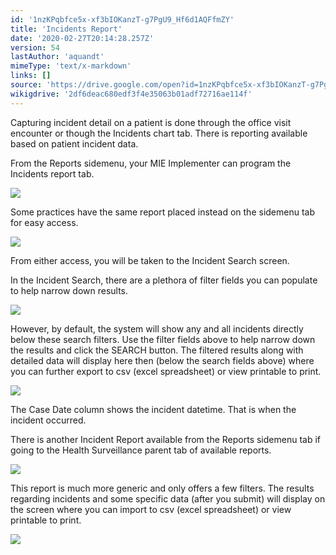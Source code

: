 ```yaml
---
id: '1nzKPqbfce5x-xf3bIOKanzT-g7PgU9_Hf6d1AQFfmZY'
title: 'Incidents Report'
date: '2020-02-27T20:14:28.257Z'
version: 54
lastAuthor: 'aquandt'
mimeType: 'text/x-markdown'
links: []
source: 'https://drive.google.com/open?id=1nzKPqbfce5x-xf3bIOKanzT-g7PgU9_Hf6d1AQFfmZY'
wikigdrive: '2df6deac680edf3f4e35063b01adf72716ae114f'
---
```

Capturing incident detail on a patient is done through the office visit encounter or though the Incidents chart tab. There is reporting available based on patient incident data.

From the Reports sidemenu, your MIE Implementer can program the Incidents report tab.

![](../incidents-report.assets/237900f82085bc1ff183093dbd43f538.png)

Some practices have the same report placed instead on the sidemenu tab for easy access.

![](../incidents-report.assets/14253110f70d4aa19564655e47896ee8.png)

From either access, you will be taken to the Incident Search screen.

In the Incident Search, there are a plethora of filter fields you can populate to help narrow down results.

![](../incidents-report.assets/1dc46a2a861b55f693d5c3937ff63902.png)

However, by default, the system will show any and all incidents directly below these search filters. Use the filter fields above to help narrow down the results and click the SEARCH button. The filtered results along with detailed data will display here then (below the search fields above) where you can further export to csv (excel spreadsheet) or view printable to print.

![](../incidents-report.assets/dcbf2c0de633f12301135ac2ac6fdda8.png)

The Case Date column shows the incident datetime. That is when the incident occurred.

There is another Incident Report available from the Reports sidemenu tab if going to the Health Surveillance parent tab of available reports.

![](../incidents-report.assets/8aec3c21fc8dcf1734f2a206296faf3f.png)

This report is much more generic and only offers a few filters. The results regarding incidents and some specific data (after you submit) will display on the screen where you can import to csv (excel spreadsheet) or view printable to print.

![](../incidents-report.assets/34bc708f4fe9931a24ad2e5d0b6ffa85.png)
